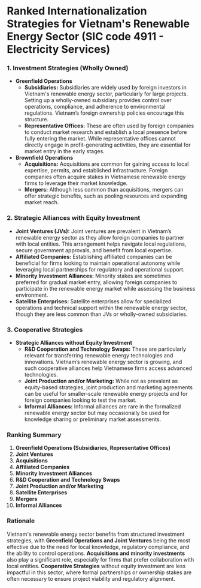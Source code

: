 
# Ranked Internationalization Strategies for Vietnam's Renewable Energy Sector (SIC code 4911 - Electricity Services)

### 1. **Investment Strategies (Wholly Owned)**
   - **Greenfield Operations**  
     - **Subsidiaries:** Subsidiaries are widely used by foreign investors in Vietnam's renewable energy sector, particularly for large projects. Setting up a wholly-owned subsidiary provides control over operations, compliance, and adherence to environmental regulations. Vietnam’s foreign ownership policies encourage this structure.
     - **Representative Offices:** These are often used by foreign companies to conduct market research and establish a local presence before fully entering the market. While representative offices cannot directly engage in profit-generating activities, they are essential for market entry in the early stages.
   - **Brownfield Operations**
     - **Acquisitions:** Acquisitions are common for gaining access to local expertise, permits, and established infrastructure. Foreign companies often acquire stakes in Vietnamese renewable energy firms to leverage their market knowledge.
     - **Mergers:** Although less common than acquisitions, mergers can offer strategic benefits, such as pooling resources and expanding market reach.

### 2. **Strategic Alliances with Equity Investment**
   - **Joint Ventures (JVs):** Joint ventures are prevalent in Vietnam’s renewable energy sector as they allow foreign companies to partner with local entities. This arrangement helps navigate local regulations, secure government approvals, and benefit from local expertise.
   - **Affiliated Companies:** Establishing affiliated companies can be beneficial for firms looking to maintain operational autonomy while leveraging local partnerships for regulatory and operational support.
   - **Minority Investment Alliances:** Minority stakes are sometimes preferred for gradual market entry, allowing foreign companies to participate in the renewable energy market while assessing the business environment.
   - **Satellite Enterprises:** Satellite enterprises allow for specialized operations and technical support within the renewable energy sector, though they are less common than JVs or wholly-owned subsidiaries.

### 3. **Cooperative Strategies**
   - **Strategic Alliances without Equity Investment**
     - **R&D Cooperation and Technology Swaps:** These are particularly relevant for transferring renewable energy technologies and innovations. Vietnam’s renewable energy sector is growing, and such cooperative alliances help Vietnamese firms access advanced technologies.
     - **Joint Production and/or Marketing:** While not as prevalent as equity-based strategies, joint production and marketing agreements can be useful for smaller-scale renewable energy projects and for foreign companies looking to test the market.
     - **Informal Alliances:** Informal alliances are rare in the formalized renewable energy sector but may occasionally be used for knowledge sharing or preliminary market assessments.

### Ranking Summary
1. **Greenfield Operations (Subsidiaries, Representative Offices)**
2. **Joint Ventures**
3. **Acquisitions**
4. **Affiliated Companies**
5. **Minority Investment Alliances**
6. **R&D Cooperation and Technology Swaps**
7. **Joint Production and/or Marketing**
8. **Satellite Enterprises**
9. **Mergers**
10. **Informal Alliances**

### Rationale
Vietnam's renewable energy sector benefits from structured investment strategies, with **Greenfield Operations and Joint Ventures** being the most effective due to the need for local knowledge, regulatory compliance, and the ability to control operations. **Acquisitions and minority investments** also play a significant role, especially for firms that prefer collaboration with local entities. **Cooperative Strategies** without equity investment are less impactful in this sector, where formal partnerships or ownership stakes are often necessary to ensure project viability and regulatory alignment.
